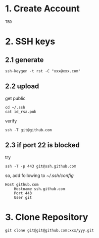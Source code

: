# 1. Create Account
    TBD

# 2. SSH keys

## 2.1 generate 

```
ssh-keygen -t rst -C "xxx@xxx.com"
```

## 2.2 upload
get public
```
cd ~/.ssh
cat id_rsa.pub
```
verify
```
ssh -T git@github.com
```

## 2.3 if port 22 is blocked
try
``` 
ssh -T -p 443 git@ssh.github.com
``` 
so, add following to *~/.ssh/config*
``` 
Host github.com
    Hostname ssh.github.com
    Port 443
    User git
```

# 3. Clone Repository
 
```
git clone git@git@github.com:xxx/yyy.git
```

